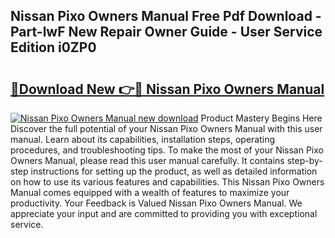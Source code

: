 ## Nissan Pixo Owners Manual Free Pdf Download - Part-lwF New Repair Owner Guide - User Service Edition i0ZP0

# <h2><a href="http://cf1589.oget.top/?id=Nissan+Pixo+Owners+Manual">🔗Download New 👉🔴 Nissan Pixo Owners Manual</a></h2>

[![Nissan Pixo Owners Manual new download](https://i.imgur.com/5g1atiW.png)](http://cf1589.oget.top/?id=Nissan+Pixo+Owners+Manual)
Product Mastery Begins Here Discover the full potential of your Nissan Pixo Owners Manual with this user manual. Learn about its capabilities, installation steps, operating procedures, and troubleshooting tips. To make the most of your Nissan Pixo Owners Manual, please read this user manual carefully. It contains step-by-step instructions for setting up the product, as well as detailed information on how to use its various features and capabilities. This Nissan Pixo Owners Manual comes equipped with a wealth of features to maximize your productivity. Your Feedback is Valued Nissan Pixo Owners Manual. We appreciate your input and are committed to providing you with exceptional service.
